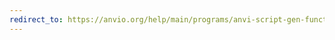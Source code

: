 ```yaml
---
redirect_to: https://anvio.org/help/main/programs/anvi-script-gen-functions-per-group-stats-output
---
```

